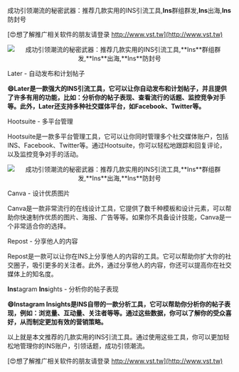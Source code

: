 成功引领潮流的秘密武器：推荐几款实用的INS引流工具,**Ins**群组群发,**Ins**出海,**Ins**防封号

[😍想了解推广相关软件的朋友请登录 http://www.vst.tw](http://www.vst.tw)

 <center><img src="https://vst.tw/MP4/tuiguang/png/2.png" alt="成功引领潮流的秘密武器：推荐几款实用的INS引流工具,**Ins**群组群发,**Ins**出海,**Ins**防封号"></center>

Later - 自动发布和计划帖子

**😄Later是一款强大的INS引流工具，它可以让你自动发布和计划帖子，并且提供了许多有用的功能，比如：分析你的帖子表现、查看流行的话题、监控竞争对手等。此外，Later还支持多种社交媒体平台，如Facebook、Twitter等。**

Hootsuite - 多平台管理

Hootsuite是一款多平台管理工具，它可以让你同时管理多个社交媒体账户，包括INS、Facebook、Twitter等。通过Hootsuite，你可以轻松地跟踪和回复评论，以及监控竞争对手的活动。

 <center><img src="https://vst.tw/MP4/tuiguang/png/2.png" alt="成功引领潮流的秘密武器：推荐几款实用的INS引流工具,**Ins**群组群发,**Ins**出海,**Ins**防封号"></center>

Canva - 设计优质图片

Canva是一款非常流行的在线设计工具，它提供了数千种模板和设计元素，可以帮助你快速制作优质的图片、海报、广告等等。如果你不具备设计技能，Canva是一个非常适合你的选择。

Repost - 分享他人的内容

Repost是一款可以让你在INS上分享他人的内容的工具。它可以帮助你扩大你的社交圈子，吸引更多的关注者。此外，通过分享他人的内容，你还可以提高你在社交媒体上的知名度。

**Ins**tagram **Ins**ights - 分析你的帖子表现

**😄**Ins**tagram **Ins**ights是INS自带的一款分析工具，它可以帮助你分析你的帖子表现，例如：浏览量、互动量、关注者等等。通过这些数据，你可以了解你的受众喜好，从而制定更加有效的营销策略。**

以上就是本文推荐的几款实用的INS引流工具。通过使用这些工具，你可以更加轻松地管理你的INS账户，引领话题，成功引领潮流。

[😍想了解推广相关软件的朋友请登录 http://www.vst.tw](http://www.vst.tw)



